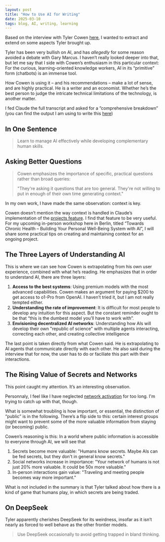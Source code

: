 ```yaml
---
layout: post
title: "How to Use AI for Writing"
date: 2025-03-10
tags: blog, AI, writing, learning
---
```


Based on the interview with Tyler Cowen [here](https://www.youtube.com/watch?v=H1ztOoADp7M),
I wanted to extract and extend on some aspects Tyler brought up.

Tyler has been very bullish on AI, and has _allegedly_ for some reason avoided a debate with Gary Marcus. I haven’t really looked deeper into that, but let me say that I side with Cowen’s enthusiasm in this particular context: For the curious, learning-oriented knowledge workers,
AI in its “primitive” form (chatbots) is an immense tool.

How Cowen is using it – and his recommendations – make a lot of sense, and are highly practical. He is a writer and an economist. Whether he’s the best person to judge the intricate technical limitations of the technology, is another matter.

I fed Claude the full transcript and asked for a ”comprehensive breakdown” (you can find the output I am using to write this [here](https://nicoappel.github.io/_raw/claude-output-tyler-cowen.md))

## In One Sentence

> Learn to manage AI effectively while developing complementary human skills.

## Asking Better Questions

> Cowen emphasizes the importance of specific, practical questions rather than broad queries:
>
> "They're asking it questions that are too general. They're not willing to put in enough of their own time generating context."

In my own work, I have made the same observation: context is key.

Cowen doesn’t mention the way context is handled in Claude’s implementation of the [projects feature](https://www.anthropic.com/news/projects). I find that feature to be very useful. For my upcoming in-person workshop here in Berlin, titled “Towards Chronic Health – Building Your Personal Well-Being System with AI”, I will share some practical tips on creating and maintaining context for an ongoing project.

## The Three Layers of Understanding AI

This is where we can see how Cowen is extrapolating from his own user experience, combined with
what he’s reading. He emphasizes that in order to understand AI, there are three layers:

1. **Access to the best systems**: Using premium models with the most advanced capabilities. Cowen makes an argument for paying $200 to get access to o1-Pro from OpenAI. I haven’t tried it, but I am not really tempted either.
2. **Understanding the rate of improvement**: It is difficult for most people to develop any intuition for this aspect. But the constant reminder ought to be that “this is the dumbest model you’ll have to work with”.
3. **Envisioning decentralized AI networks**: Understanding how AIs will develop their own "republic of science" with multiple agents interacting, correcting each other, and creating collective intelligence

The last point is taken directly from what Cowen said. He is extrapolating to AI agents that communicate directly with each other. He also said during the interview that for now, the user has to do or faciliate this part with their
interactions.

## The Rising Value of Secrets and Networks

This point caught my attention. It’s an interesting observation.

Personnaly, I feel like I have neglected [network activation](https://nicoappel.substack.com/p/network-activation) for too long. I'm trying to catch up with that, though.

What is somewhat troubling is how important, or essential, the distinction of “public” is in the following. There’s a flip side to this: certain interest groups might want to prevent some of the more valuable information from staying (or becoming) public.

Cowen’s reasoning is this: In a world where public information is accessible to everyone through AI, we will see that

1. Secrets become more valuable: "Humans know secrets. Maybe AIs can be fed secrets, but they don't in general know secrets."
2. Social networks increase in importance: "Your network of humans is not just 20% more valuable. It could be 50x more valuable."
3. In-person interactions gain value: "Traveling and meeting people becomes way more important."

What is not included in the summary is that Tyler talked about how there is a kind of game that humans play, in which secrets are being traded.

## On DeepSeek

Tyler apparently cherishes DeepSeek for its weirdness, insofar as it isn’t nearly as forced to well behave as the other frontier models.

> Use DeepSeek occasionally to avoid getting trapped in bland thinking.
